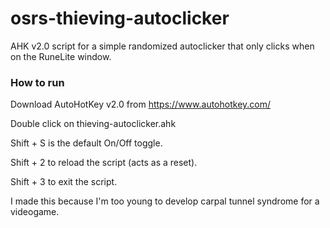 # osrs-thieving-autoclicker

AHK v2.0 script for a simple randomized autoclicker that only clicks when on the RuneLite window.

### How to run

Download AutoHotKey v2.0 from https://www.autohotkey.com/

Double click on thieving-autoclicker.ahk

Shift + S is the default On/Off toggle.

Shift + 2 to reload the script (acts as a reset).

Shift + 3 to exit the script.

I made this because I'm too young to develop carpal tunnel syndrome for a videogame.